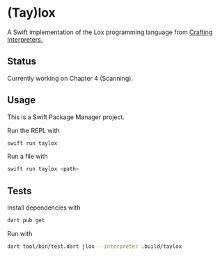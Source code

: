 
# (Tay)lox

A Swift implementation of the Lox programming language from [Crafting Interpreters.](https://craftinginterpreters.com/)

## Status

Currently working on Chapter 4 (Scanning).

## Usage

This is a Swift Package Manager project.

Run the REPL with
```sh
swift run taylox
```

Run a file with
```sh
swift run taylox <path>
```

## Tests

Install dependencies with

```sh
dart pub get
```

Run with

```sh
dart tool/bin/test.dart jlox --interpreter .build/taylox
```

